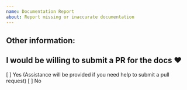 ```yaml
---
name: Documentation Report
about: Report missing or inaccurate documentation
---
```


<!-- Please search GitHub for a similar request before submitting a new request -->

## Other information:

## I would be willing to submit a PR for the docs :heart:

[ ] Yes (Assistance will be provided if you need help to submit a pull request)
[ ] No
